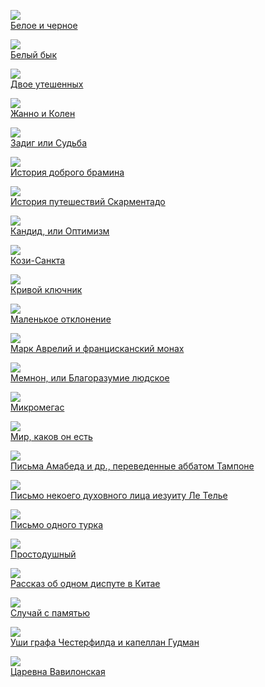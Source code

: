 ![](/books/prose_classic/Вольтер/Белое%20и%20черное.jpg)  
[Белое и черное](/books/prose_classic/Вольтер/Белое%20и%20черное)

![](/books/prose_classic/Вольтер/Белый%20бык.jpg)  
[Белый бык](/books/prose_classic/Вольтер/Белый%20бык)

![](/books/prose_classic/Вольтер/Двое%20утешенных.jpg)  
[Двое утешенных](/books/prose_classic/Вольтер/Двое%20утешенных)

![](/books/prose_classic/Вольтер/Жанно%20и%20Колен.jpg)  
[Жанно и Колен](/books/prose_classic/Вольтер/Жанно%20и%20Колен)

![](/books/prose_classic/Вольтер/Задиг%20или%20Судьба.jpg)  
[Задиг или Судьба](/books/prose_classic/Вольтер/Задиг%20или%20Судьба)

![](/books/prose_classic/Вольтер/История%20доброго%20брамина.jpg)  
[История доброго брамина](/books/prose_classic/Вольтер/История%20доброго%20брамина)

![](/books/prose_classic/Вольтер/История%20путешествий%20Скарментадо.jpg)  
[История путешествий Скарментадо](/books/prose_classic/Вольтер/История%20путешествий%20Скарментадо)

![](/books/prose_classic/Вольтер/Кандид,%20или%20Оптимизм.jpg)  
[Кандид, или Оптимизм](/books/prose_classic/Вольтер/Кандид,%20или%20Оптимизм)

![](/books/prose_classic/Вольтер/Кози-Санкта.jpg)  
[Кози-Санкта](/books/prose_classic/Вольтер/Кози-Санкта)

![](/books/prose_classic/Вольтер/Кривой%20ключник.jpg)  
[Кривой ключник](/books/prose_classic/Вольтер/Кривой%20ключник)

![](/books/prose_classic/Вольтер/Маленькое%20отклонение.jpg)  
[Маленькое отклонение](/books/prose_classic/Вольтер/Маленькое%20отклонение)

![](/books/prose_classic/Вольтер/Марк%20Аврелий%20и%20францисканский%20монах.jpg)  
[Марк Аврелий и францисканский монах](/books/prose_classic/Вольтер/Марк%20Аврелий%20и%20францисканский%20монах)

![](/books/prose_classic/Вольтер/Мемнон,%20или%20Благоразумие%20людское.jpg)  
[Мемнон, или Благоразумие людское](/books/prose_classic/Вольтер/Мемнон,%20или%20Благоразумие%20людское)

![](/books/prose_classic/Вольтер/Микромегас.jpg)  
[Микромегас](/books/prose_classic/Вольтер/Микромегас)

![](/books/prose_classic/Вольтер/Мир,%20каков%20он%20есть.jpg)  
[Мир, каков он есть](/books/prose_classic/Вольтер/Мир,%20каков%20он%20есть)

![](/books/prose_classic/Вольтер/Письма%20Амабеда%20и%20др.,%20переведенные%20аббатом%20Тампоне.jpg)  
[Письма Амабеда и др., переведенные аббатом Тампоне](/books/prose_classic/Вольтер/Письма%20Амабеда%20и%20др.,%20переведенные%20аббатом%20Тампоне)

![](/books/prose_classic/Вольтер/Письмо%20некоего%20духовного%20лица%20иезуиту%20Ле%20Телье.jpg)  
[Письмо некоего духовного лица иезуиту Ле Телье](/books/prose_classic/Вольтер/Письмо%20некоего%20духовного%20лица%20иезуиту%20Ле%20Телье)

![](/books/prose_classic/Вольтер/Письмо%20одного%20турка.jpg)  
[Письмо одного турка](/books/prose_classic/Вольтер/Письмо%20одного%20турка)

![](/books/prose_classic/Вольтер/Простодушный.jpg)  
[Простодушный](/books/prose_classic/Вольтер/Простодушный)

![](/books/prose_classic/Вольтер/Рассказ%20об%20одном%20диспуте%20в%20Китае.jpg)  
[Рассказ об одном диспуте в Китае](/books/prose_classic/Вольтер/Рассказ%20об%20одном%20диспуте%20в%20Китае)

![](/books/prose_classic/Вольтер/Случай%20с%20памятью.jpg)  
[Случай с памятью](/books/prose_classic/Вольтер/Случай%20с%20памятью)

![](/books/prose_classic/Вольтер/Уши%20графа%20Честерфилда%20и%20капеллан%20Гудман.jpg)  
[Уши графа Честерфилда и капеллан Гудман](/books/prose_classic/Вольтер/Уши%20графа%20Честерфилда%20и%20капеллан%20Гудман)

![](/books/prose_classic/Вольтер/Царевна%20Вавилонская.jpg)  
[Царевна Вавилонская](/books/prose_classic/Вольтер/Царевна%20Вавилонская)
